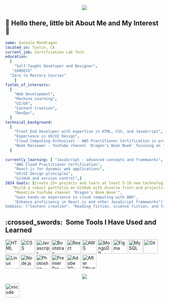 <p align="center">
 <img src="https://capsule-render.vercel.app/api?type=waving&color=gradient&text=Hello%20World!&height=100&section=header"/>
</p>

## :dragon:  Hello there, little bit About Me and My Interest :dragon:
```yaml
name: Gonzalo Mondragon
located_in: Tustin, CA
current_job: Certification Lab Tech
education:
  [
    "Self-Taught Developer and Designer",
   "100DEVS"
  "Zero to Mastery Courses"
    ]
fields_of_interests:
  [
    "Web Development",
    "Machine Learning",
    "UI/UX",
    "Content Creation",
    "DevOps",
  ]
technical_background:
  [
    "Front End Developer with expertise in HTML, CSS, and JavaScript",
    "Experience in UX/UI Design",
    "Cloud Computing Enthusiast - AWS Practitioner Certification in progress",
    "Book Reviewer - YouTube channel 'Dragon's Book Nook' focusing on fiction, science fiction, and fantasy",
  ]
  
currently_learning: [ "JavaScript - advanced concepts and frameworks",
    "AWS Cloud Practitioner Certification",
    "React.js for dynamic web applications",
    "UX/UI Design principles",
    "GitHub and version control",]
2024 Goals: [Create 25+ projects and learn at least 5-10 new technologies",
   "Build a robust portfolio on GitHub with diverse front-end projects",
    "Monetize YouTube channel 'Dragon's Book Nook'",
    "Gain hands-on experience in cloud computing with AWS",
    "Enhance proficiency in React.js and other JavaScript frameworks"]
hobbies: ["Content creation", "Reading fiction, science fiction, and fantasy books", "Exploring new tech gadgets"]

```
<h2> :crossed_swords: &nbsp;Some Tools I Have Used and Learned</h2>
<p align="left">
  
<img src="https://cdn.jsdelivr.net/gh/devicons/devicon@latest/icons/html5/html5-original-wordmark.svg" alt="HTML" width="45" height="45" />
<img src="https://cdn.jsdelivr.net/gh/devicons/devicon@latest/icons/css3/css3-original-wordmark.svg" alt="CSS" width="45" height="45"/>
<img src="https://cdn.jsdelivr.net/gh/devicons/devicon@latest/icons/javascript/javascript-original.svg" alt="Javascript" width="45" height="45"/>
<img src="https://cdn.jsdelivr.net/gh/devicons/devicon@latest/icons/bootstrap/bootstrap-original-wordmark.svg" alt="Bootstrap" width="45" height="45" />
<img src="https://cdn.jsdelivr.net/gh/devicons/devicon@latest/icons/react/react-original-wordmark.svg"  alt="React" width="45" height="45"/>
<img src="https://cdn.jsdelivr.net/gh/devicons/devicon@latest/icons/amazonwebservices/amazonwebservices-original-wordmark.svg" alt="AWS" width="45" height="45"/>
<img src="https://cdn.jsdelivr.net/gh/devicons/devicon@latest/icons/mongodb/mongodb-original-wordmark.svg" alt="MongoDB" width="45" height="45"/>
<img src="https://cdn.jsdelivr.net/gh/devicons/devicon@latest/icons/figma/figma-original.svg" alt="Figma" width="45" height="45"/>
<img src="https://cdn.jsdelivr.net/gh/devicons/devicon@latest/icons/mysql/mysql-original-wordmark.svg" alt="MySQL" width="45" height="45" />
<img src="https://cdn.jsdelivr.net/gh/devicons/devicon@latest/icons/git/git-original-wordmark.svg" alt="Git" width="45" height="45"/>
<img src="https://cdn.jsdelivr.net/gh/devicons/devicon@latest/icons/linux/linux-original.svg" alt="Linux" width="45" height="45"/>
<img src="https://cdn.jsdelivr.net/gh/devicons/devicon@latest/icons/nodejs/nodejs-original-wordmark.svg" alt="Node.js" width="45" height="45"/>
<img src="https://cdn.jsdelivr.net/gh/devicons/devicon@latest/icons/photoshop/photoshop-original.svg" alt="Photoshop" width="45" height="45"/>
<img src="https://cdn.jsdelivr.net/gh/devicons/devicon@latest/icons/premierepro/premierepro-original.svg" alt="Premier Pro" width="45" height="45" />
<img src="https://cdn.jsdelivr.net/gh/devicons/devicon@latest/icons/xd/xd-original.svg" alt="Adobe XD" width="45" height="45"/>
<img src="https://cdn.jsdelivr.net/gh/devicons/devicon@latest/icons/aftereffects/aftereffects-original.svg"  alt="After Effect" width="45" height="45" />
</p>

<p align="center">
  <img src="https://capsule-render.vercel.app/api?type=waving&color=gradient&height=100&section=footer"/>
</p>

          
          
          
          
          
          
          
          
          
          
          
          
          
          
<img src="https://cdn.jsdelivr.net/gh/devicons/devicon/icons/vscode/vscode-original.svg" alt="vscode" width="45" height="45"/>

</p>
